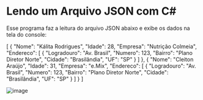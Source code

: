 # Lendo um Arquivo JSON com C#

Esse programa faz a leitura do arquivo JSON abaixo e exibe os dados na tela do console:

[
  {
    "Nome": "Kálita Rodrigues",
    "Idade": 28,
    "Empresa": "Nutrição Colmeia",
    "Endereco": [
      {
        "Logradouro": "Av. Brasil",
        "Numero": 123,
        "Bairro": "Plano Diretor Norte",
        "Cidade": "Brasilândia",
        "UF": "SP"
      }
    ]
  },
  {
    "Nome": "Cleiton Araújo",
    "Idade": 31,
    "Empresa": "e.Mix",
    "Endereco": [
      {
        "Logradouro": "Av. Brasil",
        "Numero": 123,
        "Bairro": "Plano Diretor Norte",
        "Cidade": "Brasilândia",
        "UF": "SP"
      }
    ]
  }
]



![image](https://user-images.githubusercontent.com/6372185/195666600-3a670032-532a-4b8d-81ea-d755ed8bf216.png)
